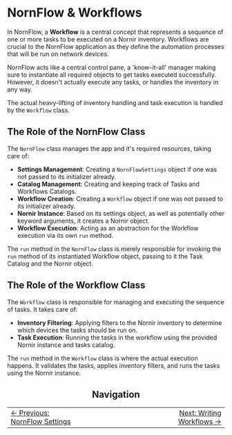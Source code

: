 # NornFlow & Workflows

In NornFlow, a **Workflow** is a central concept that represents a sequence of one or more tasks to be executed on a Nornir inventory. Workflows are crucial to the NornFlow application as they define the automation processes that will be run on network devices.  

NornFlow acts like a central control pane, a 'know-it-all' manager making sure to instantiate all required objects to get tasks executed successfully. However, it doesn't actually execute any tasks, or handles the inventory in any way.  

The actual heavy-lifting of inventory handling and task execution is handled by the `Workflow` class. 

## The Role of the NornFlow Class

The `NornFlow` class manages the app and it's required resources, taking care of:
- **Settings Management**: Creating a `NornFlowSettings` object if one was not passed to its initializer already.
- **Catalog Management**: Creating and keeping track of Tasks and Workflows Catalogs.
- **Workflow Creation**: Creating a `Workflow` object if one was not passed to its initializer already.
- **Nornir Instance**: Based on its settings object, as well as potentially other keyword arguments, it creates a Nornir object.
- **Workflow Execution**: Acting as an abstraction for the Workflow execution via its own `run` method.

The `run` method in the `NornFlow` class is merely responsible for invoking the `run` method of its instantiated Workflow object, passing to it the Task Catalog and the Nornir object.  

## The Role of the Workflow Class

The `Workflow` class is responsible for managing and executing the sequence of tasks. It takes care of:

- **Inventory Filtering**: Applying filters to the Nornir inventory to determine which devices the tasks should be run on.
- **Task Execution**: Running the tasks in the workflow using the provided Nornir instance and tasks catalog.

The `run` method in the `Workflow` class is where the actual execution happens. It validates the tasks, applies inventory filters, and runs the tasks using the Nornir instance.



<div align="center">
  
## Navigation

<table width="100%" border="0" style="border-collapse: collapse;">
<tr>
<td width="33%" align="left" style="border: none;">
<a href="./nornflow_settings.md">← Previous: NornFlow Settings</a>
</td>
<td width="33%" align="center" style="border: none;">
</td>
<td width="33%" align="right" style="border: none;">
<a href="./how_to_write_workflows.md">Next: Writing Workflows →</a>
</td>
</tr>
</table>

</div>